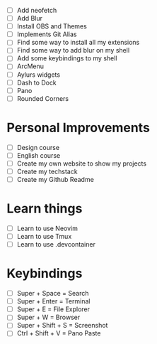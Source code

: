 - [ ] Add neofetch
- [ ] Add Blur
- [ ] Install OBS and Themes
- [ ] Implements Git Alias
- [ ] Find some way to install all my extensions
- [ ] Find some way to add blur on my shell
- [ ] Add some keybindings to my shell
- [ ] ArcMenu
- [ ] Aylurs widgets
- [ ] Dash to Dock
- [ ] Pano
- [ ] Rounded Corners

# Personal Improvements

- [ ] Design course
- [ ] English course
- [ ] Create my own website to show my projects
- [ ] Create my techstack
- [ ] Create my Github Readme

# Learn things

- [ ] Learn to use Neovim
- [ ] Learn to use Tmux
- [ ] Learn to use .devcontainer

# Keybindings

- [ ] Super + Space = Search
- [ ] Super + Enter = Terminal
- [ ] Super + E = File Explorer
- [ ] Super + W = Browser
- [ ] Super + Shift + S = Screenshot
- [ ] Ctrl + Shift + V = Pano Paste
